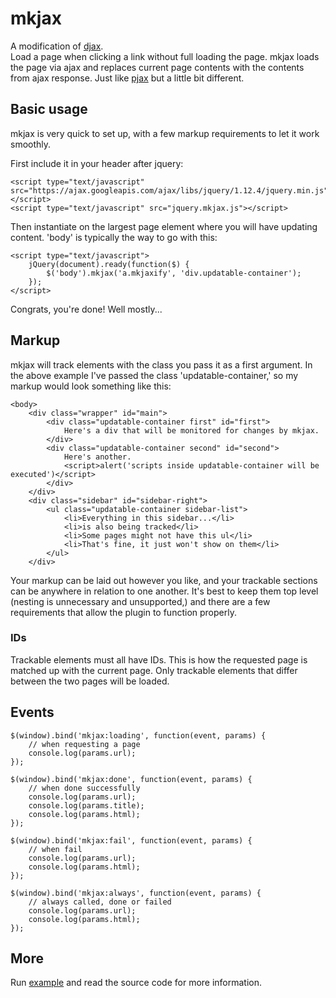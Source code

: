 # mkjax

A modification of [djax](https://github.com/beezee/djax).  
Load a page when clicking a link without full loading the page.
mkjax loads the page via ajax and replaces current page contents with the contents from ajax response.
Just like [pjax](https://github.com/defunkt/jquery-pjax) but a little bit different.

## Basic usage

mkjax is very quick to set up, with a few markup requirements to let it work smoothly.

First include it in your header after jquery:

    <script type="text/javascript" src="https://ajax.googleapis.com/ajax/libs/jquery/1.12.4/jquery.min.js"></script>
    <script type="text/javascript" src="jquery.mkjax.js"></script>
    
Then instantiate on the largest page element where you will have updating content. 'body' is typically the way to go with this:

    <script type="text/javascript">
        jQuery(document).ready(function($) {
            $('body').mkjax('a.mkjaxify', 'div.updatable-container');
        });
    </script>
    
Congrats, you're done! Well mostly...

## Markup

mkjax will track elements with the class you pass it as a first argument. In the above example I've passed the class 'updatable-container,' so my markup would look something like this:

    <body>
        <div class="wrapper" id="main">
            <div class="updatable-container first" id="first">
                Here's a div that will be monitored for changes by mkjax.
            </div>
            <div class="updatable-container second" id="second">
                Here's another.
                <script>alert('scripts inside updatable-container will be executed')</script>
            </div>
        </div>
        <div class="sidebar" id="sidebar-right">
            <ul class="updatable-container sidebar-list">
                <li>Everything in this sidebar...</li>
                <li>is also being tracked</li>
                <li>Some pages might not have this ul</li>
                <li>That's fine, it just won't show on them</li>
            </ul>
        </div>
        
Your markup can be laid out however you like, and your trackable sections can be anywhere in relation to one another. It's best to keep them top level (nesting is unnecessary and unsupported,) and
there are a few requirements that allow the plugin to function properly.

### IDs

Trackable elements must all have IDs. This is how the requested page is matched up with the current page. Only trackable elements that differ between the two pages will be loaded.

## Events

    $(window).bind('mkjax:loading', function(event, params) {
        // when requesting a page
        console.log(params.url);
    });

    $(window).bind('mkjax:done', function(event, params) {
        // when done successfully
        console.log(params.url);
        console.log(params.title);
        console.log(params.html);
    });

    $(window).bind('mkjax:fail', function(event, params) {
        // when fail
        console.log(params.url);
        console.log(params.html);
    });

    $(window).bind('mkjax:always', function(event, params) {
        // always called, done or failed
        console.log(params.url);
        console.log(params.html);
    });

## More

Run [example](https://rawgit.com/sumartoyo/mkjax/master/index.html) and read the source code for more information.
